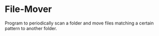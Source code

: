 # File-Mover
Program to periodically scan a folder and move files matching a certain pattern to another folder.
